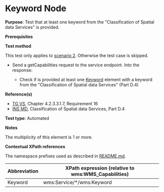 # Keyword Node

**Purpose**: Test that at least one keyword from the "Classification of Spatial data Services" is provided.

**Prerequisites**

**Test method**

This test only applies to [scenario 2](./README.md#scenarios). Otherwise the test case is skipped.

* Send a getCapabilities request to the service endpoint. Into the response:

  * Check if is provided at least one [Keyword](#keyword) element with a keyword from the "Classification of Spatial data Services" (Part D.4)

**Reference(s)**
* [TG VS](./README.md#ref_TG_VS), Chapter 4.2.3.3.1.7, Requirement 16
* [INS MD](./README.md#ref_INS_MD), Classification of Spatial data Services, Part D.4

**Test type**: Automated

**Notes**

The multiplicity of this element is 1 or more.

**Contextual XPath references**

The namespace prefixes used as described in [README.md](./README.md#namespaces).

Abbreviation                                               |  XPath expression (relative to wms:WMS_Capabilities)
---------------------------------------------------------- | -------------------------------------------------------------------------
Keyword <a name="keyword"></a> | wms:Service/*/wms:Keyword
